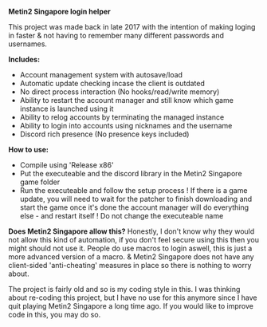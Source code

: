 **Metin2 Singapore login helper**

This project was made back in late 2017 with the intention of
making loging in faster & not having to remember many different passwords
and usernames.

**Includes:**
- Account management system with autosave/load
- Automatic update checking incase the client is outdated
- No direct process interaction (No hooks/read/write memory)
- Ability to restart the account manager and still know which game instance is launched using it
- Ability to relog accounts by terminating the managed instance
- Ability to login into accounts using nicknames and the username
- Discord rich presence (No presence keys included)

**How to use:**
- Compile using 'Release x86'
- Put the executeable and the discord library in the Metin2 Singapore game folder
- Run the executeable and follow the setup process
! If there is a game update, you will need to wait for the patcher to finish downloading and start the game once it's done
  the account manager will do everything else - and restart itself
! Do not change the executeable name
  
**Does Metin2 Singapore allow this?**
Honestly, I don't know why they would not allow this kind of automation, if you don't feel secure using this
then you might should not use it.
People do use macros to login aswell, this is just a more advanced version of a macro.
& Metin2 Singapore does not have any client-sided 'anti-cheating' measures in place so there is nothing to worry about.

The project is fairly old and so is my coding style in this.
I was thinking about re-coding this project, but I have no use for this anymore
since I have quit playing Metin2 Singapore a long time ago.
If you would like to improve code in this, you may do so.